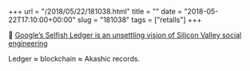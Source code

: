 +++
url = "/2018/05/22/181038.html"
title = ""
date = "2018-05-22T17:10:00+00:00"
slug = "181038"
tags = ["retalls"]
+++

📎 [Google’s Selfish Ledger is an unsettling vision of Silicon Valley social engineering](https://www.theverge.com/2018/5/17/17344250/google-x-selfish-ledger-video-data-privacy)

Ledger ≈ blockchain ≈ Akashic records.

